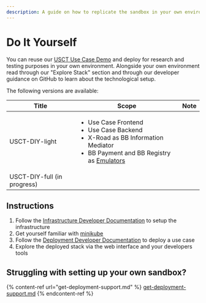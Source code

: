 ```yaml
---
description: A guide on how to replicate the sandbox in your own environment
---
```


# Do It Yourself

You can reuse our [USCT Use Case Demo](../usct-use-case.md) and deploy for research and testing purposes in your own environment. Alongside your own environment read through our "Explore Stack" section and through our developer guidance on GitHub to learn about the technological setup.

The following versions are available:

| Title                       | Scope                                                                                                                                                                                                                 | Note |
| --------------------------- | --------------------------------------------------------------------------------------------------------------------------------------------------------------------------------------------------------------------- | ---- |
| USCT-DIY-light              | <ul><li>Use Case Frontend</li><li>Use Case Backend</li><li>X-Road as BB Information Mediator</li><li>BB Payment and BB Registry as <a href="../../explore-stack/building-blocks/emulators.md">Emulators</a></li></ul> |      |
| USCT-DIY-full (in progress) |                                                                                                                                                                                                                       |      |

## Instructions

1. Follow the [Infrastructure Developer Documentation](https://github.com/GovStackWorkingGroup/sandbox-infra/blob/main/docs/1-main.md) to setup the infrastructure
2. Get yourself familiar with [minikube](https://kubernetes.io/docs/tutorials/hello-minikube/)
3. Follow the [Deployment Developer Documentation](https://github.com/GovStackWorkingGroup/sandbox-usecase-usct-backend/blob/main/docs/diy.md) to deploy a use case
4. Explore the deployed stack via the web interface and your developers tools

## Struggling with setting up your own sandbox?

{% content-ref url="get-deployment-support.md" %}
[get-deployment-support.md](get-deployment-support.md)
{% endcontent-ref %}
